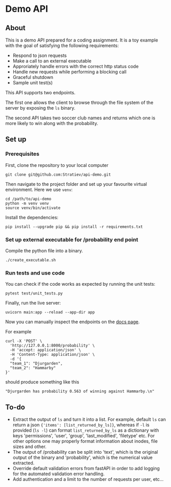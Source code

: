 # Demo API

## About
This is a demo API prepared for a coding assignment. It is a toy example with the goal of satisfying the following requirements:

- Respond to json requests
- Make a call to an external executable
- Approriately handle errors with the correct http status code
- Handle new requests while performing a blocking call
- Graceful shutdown
- Sample unit test(s)

This API supports two endpoints. 

The first one allows the client to browse through the file system of the server by exposing the `ls` binary.

The second API takes two soccer club names and returns which one is more likely to win along with the probability.

## Set up

### Prerequisites

First, clone the repository to your local computer

```
git clone git@github.com:Stratiev/api-demo.git
```

Then navigate to the project folder and set up your favourite virtual environment. Here we use `venv`:

```
cd /path/to/api-demo
python -m venv venv
source venv/bin/activate
```

Install the dependencies:
```
pip install --upgrade pip && pip install -r requirements.txt
```

### Set up external executable for /probability end point

Compile the python file into a binary.

```
./create_executable.sh
```

### Run tests and use code

You can check if the code works as expected by running the unit tests:

```
pytest test/unit_tests.py
```

Finally, run the live server:
```
uvicorn main:app --reload --app-dir app
```

Now you can manually inspect the endpoints on the [docs page](http://127.0.0.1:8000/docs).

For example

```
curl -X 'POST' \
  'http://127.0.0.1:8000/probability' \
  -H 'accept: application/json' \
  -H 'Content-Type: application/json' \
  -d '{
  "team_1": "Djurgarden",
  "team_2": "Hammarby"
}'
```

should produce something like this

```
"Djurgarden has probability 0.563 of winning against Hammarby.\n"
```

## To-do

- Extract the output of `ls` and turn it into a list. For example, default `ls` can return a json
    `{'items': [list_returned_by_ls]}`,
whereas if `-l` is provided (`ls -l`) can format `list_returned_by_ls` as a dictionary with keys 'permissions', 'user', 'group', 'last_modified', 'filetype' etc.
For other options one may properly format information about inodes, file sizes and other.
- The output of /probability can be split into 'text', which is the original output of the binary and 'probability', which is the numerical value extracted.
- Override default validation errors from fastAPI in order to add logging for the automated validation error handling.
- Add authentication and a limit to the number of requests per user, etc...

